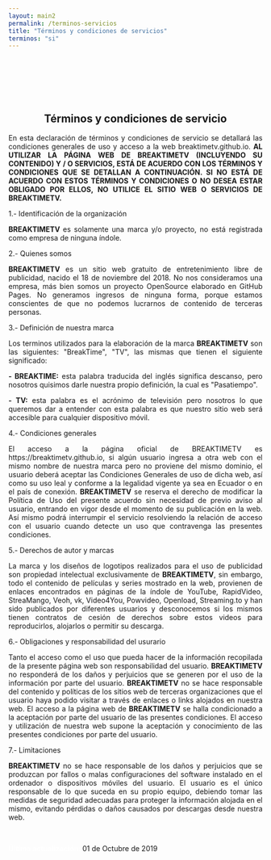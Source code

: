 ```yaml
---
layout: main2
permalink: /terminos-servicios
title: "Términos y condiciones de servicios"
terminos: "si"
---
```



<div class="container" style="padding-top:80px;">
    <div class="row">
                <div class="col-md-1 col-xs-12 col-lg-1">
                </div>
                <div class="col-md-10 col-xs-12 col-lg-10">
                        <div class="col-md-12 col-xs-12 col-lg-12" align="center">
                            <h2 class="top_parrafo "> Términos y condiciones de servicio </h2>
                        </div>
                        <div class="col-md-12 col-xs-12 col-lg-12" align="justify">
                            <p class="parrafo"> En esta declaración de términos y condiciones de servicio se detallará las condiciones generales de uso y acceso a la web breaktimetv.github.io.
                            <b> AL UTILIZAR LA PÁGINA WEB DE BREAKTIMETV (INCLUYENDO SU CONTENIDO) Y / O SERVICIOS, ESTÁ DE ACUERDO CON LOS TÉRMINOS Y CONDICIONES QUE SE DETALLAN A CONTINUACIÓN. SI NO ESTÁ DE ACUERDO CON ESTOS TÉRMINOS Y CONDICIONES O NO DESEA ESTAR OBLIGADO POR ELLOS, NO UTILICE EL SITIO WEB O SERVICIOS DE BREAKTIMETV. </b></p>            
                            <p class="parrafo2"> 1.- Identificación de la organización </p>
                            <p class="parrafo">  <b> BREAKTIMETV </b> es solamente una marca y/o proyecto, no está registrada como empresa de ninguna índole.
                            </p>
                            <p class="parrafo2"> 2.- Quienes somos </p>
                            <p class="parrafo"> <b>BREAKTIMETV</b> es un sitio web gratuito de entretenimiento libre de publicidad, nacido el 18 de noviembre del 2018. No nos consideramos una empresa, más bien somos un proyecto OpenSource elaborado en GitHub Pages. No generamos ingresos de ninguna forma, porque estamos conscientes de que no podemos lucrarnos de contenido de terceras personas.  </p>
                            <p class="parrafo2"> 3.- Definición de nuestra marca </p>
                            <p class="parrafo"> Los terminos utilizados para la elaboración de la marca <b>BREAKTIMETV</b> son las siguientes: "BreakTime", "TV", las mismas que tienen el siguiente significado:   </p>
                            <p class="parrafo"> <b>- BREAKTIME:</b> esta palabra traducida del inglés significa descanso, pero nosotros quisimos darle nuestra propio definición, la cual es "Pasatiempo".     </p>
                             <p class="parrafo"> <b>- TV:</b> esta palabra es el acrónimo de televisión pero nosotros lo que queremos dar a entender con esta palabra es que nuestro sitio web será accesible para cualquier dispositivo móvil.     </p>
                             <p class="parrafo2"> 4.- Condiciones generales </p>
                            <p class="parrafo"> El acceso a la página oficial de BREAKTIMETV es https://breaktimetv.github.io, si algún usuario ingresa a otra web con el mismo nombre de nuestra marca pero no proviene del mismo dominio, el usuario deberá aceptar las Condiciones Generales de uso de dicha web, así como su uso leal y conforme a la legalidad vigente ya sea en Ecuador o en el país de conexión. <b>BREAKTIMETV</b> se reserva el derecho de modificar la Política de Uso del presente acuerdo sin necesidad de previo aviso al usuario, entrando en vigor desde el momento de su publicación en la web. Así mismo podrá interrumpir el servicio resolviendo la relación de acceso con el usuario cuando detecte un uso que contravenga las presentes condiciones.   </p>
                            <p class="parrafo2"> 5.- Derechos de autor y marcas </p>
                            <p class="parrafo"> La marca y los diseños de logotipos realizados para el uso de publicidad son propiedad intelectual exclusivamente de <b>BREAKTIMETV</b>, sin embargo, todo el contenido de películas y series mostrado en la web, provienen de enlaces encontrados en páginas de la índole de YouTube, RapidVideo, StreaMango, Veoh, vk, Video4You, Powvideo, Openload, Streaming.to y han sido publicados por diferentes usuarios y desconocemos si los mismos tienen contratos de cesión de derechos sobre estos videos para reproducirlos, alojarlos o permitir su descarga. </p>
                            <p class="parrafo2"> 6.- Obligaciones y responsabilidad del usurario </p>
                            <p class="parrafo"> Tanto el acceso como el uso que pueda hacer de la información recopilada de la presente página web son responsabilidad del usuario. <b>BREAKTIMETV</b> no responderá de los daños y perjuicios que se generen por el uso de la información por parte del usuario. <b>BREAKTIMETV</b> no se hace responsable del contenido y políticas de los sitios web de terceras organizaciones que el usuario haya podido visitar a través de enlaces o links alojados en nuestra web. El acceso a la página web de <b>BREAKTIMETV</b> se halla condicionado a la aceptación por parte del usuario de las presentes condiciones. El acceso y utilización de nuestra web supone la aceptación y conocimiento de las presentes condiciones por parte del usuario.</p>
                            <p class="parrafo2"> 7.- Limitaciones </p>
                            <p class="parrafo"> <b>BREAKTIMETV</b> no se hace responsable de los daños y perjuicios que se produzcan por fallos o malas configuraciones del software instalado en el ordenador o dispositivos móviles del usuario. El usuario es el único responsable de lo que suceda en su propio equipo, debiendo tomar las medidas de seguridad adecuadas para proteger la información alojada en el mismo, evitando pérdidas o daños causados por descargas desde nuestra web.</p>
                           <br>
                             <p class="parrafo"><span style="color: white; font-weight:bold;" >Última actualización: </span> 01 de Octubre de 2019 </p>
                        </div>
                </div>
                <div class="col-md-1 col-xs-12 col-lg-1"> </div>
	</div>
</div>